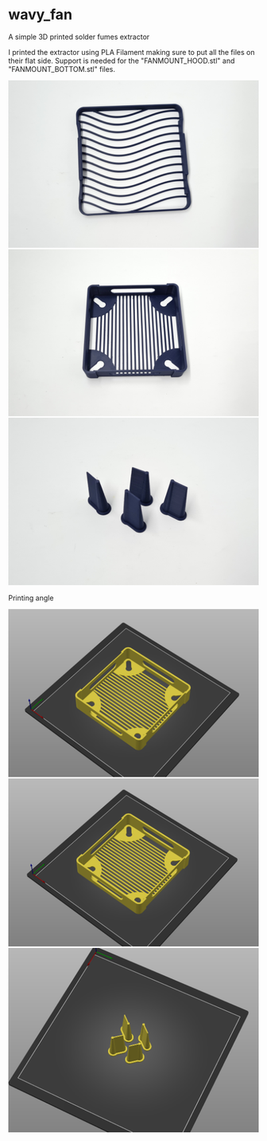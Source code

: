 # wavy_fan
A simple 3D printed solder fumes extractor

I printed the extractor using PLA Filament making sure to put all the files on their flat side.
Support is needed for the "FANMOUNT_HOOD.stl" and "FANMOUNT_BOTTOM.stl" files.

![alt text](https://github.com/Niutonian/wavy_fan/blob/main/ASSEMBLY/FRONT.jpg?raw=true)
![alt text](https://github.com/Niutonian/wavy_fan/blob/main/ASSEMBLY/BACK.jpg?raw=true)
![alt text](https://github.com/Niutonian/wavy_fan/blob/main/ASSEMBLY/FEET.jpg?raw=true)

Printing angle

![alt text](https://github.com/Niutonian/wavy_fan/blob/main/ASSEMBLY/wavy_a.png?raw=true)
![alt text](https://github.com/Niutonian/wavy_fan/blob/main/ASSEMBLY/wavy_b.png?raw=true)
![alt text](https://github.com/Niutonian/wavy_fan/blob/main/ASSEMBLY/wavy_c.png?raw=true)


